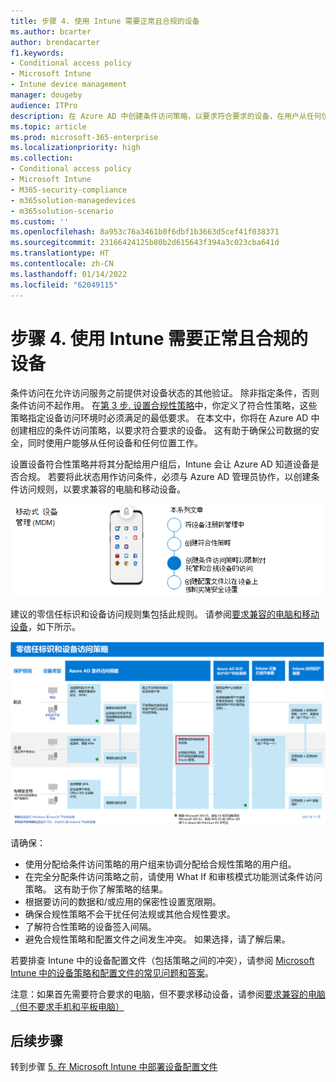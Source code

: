 ```yaml
---
title: 步骤 4. 使用 Intune 需要正常且合规的设备
ms.author: bcarter
author: brendacarter
f1.keywords:
- Conditional access policy
- Microsoft Intune
- Intune device management
manager: dougeby
audience: ITPro
description: 在 Azure AD 中创建条件访问策略，以要求符合要求的设备，在用户从任何位置任何设备工作时确保公司数据的安全。
ms.topic: article
ms.prod: microsoft-365-enterprise
ms.localizationpriority: high
ms.collection:
- Conditional access policy
- Microsoft Intune
- M365-security-compliance
- m365solution-managedevices
- m365solution-scenario
ms.custom: ''
ms.openlocfilehash: 8a953c76a3461b0f6dbf1b3663d5cef41f038371
ms.sourcegitcommit: 23166424125b80b2d615643f394a3c023cba641d
ms.translationtype: HT
ms.contentlocale: zh-CN
ms.lasthandoff: 01/14/2022
ms.locfileid: "62049115"
---
```

# <a name="step-4-require-healthy-and-compliant-devices-with-intune"></a>步骤 4. 使用 Intune 需要正常且合规的设备

条件访问在允许访问服务之前提供对设备状态的其他验证。 除非指定条件，否则条件访问不起作用。 在[第 3 步. 设置合规性策略](manage-devices-with-intune-compliance-policies.md)中，你定义了符合性策略，这些策略指定设备访问环境时必须满足的最低要求。 在本文中，你将在 Azure AD 中创建相应的条件访问策略，以要求符合要求的设备。 这有助于确保公司数据的安全，同时使用户能够从任何设备和任何位置工作。

设置设备符合性策略并将其分配给用户组后，Intune 会让 Azure AD 知道设备是否合规。 若要将此状态用作访问条件，必须与 Azure AD 管理员协作，以创建条件访问规则，以要求兼容的电脑和移动设备。


![管理设备的步骤](../media/devices/intune-mdm-step-3.png#lightbox)

建议的零信任标识和设备访问规则集包括此规则。 请参阅[要求兼容的电脑和移动设备](../security/office-365-security/identity-access-policies.md#require-compliant-pcs-and-mobile-devices)，如下所示。


[![零信任标识和设备访问策略](../media/devices/identity-device-require-compliance.png#lightbox)](https://github.com/MicrosoftDocs/microsoft-365-docs/raw/public/microsoft-365/media/devices/identity-device-require-compliance.png)



请确保：
- 使用分配给条件访问策略的用户组来协调分配给合规性策略的用户组。
- 在完全分配条件访问策略之前，请使用 What If 和审核模式功能测试条件访问策略。 这有助于你了解策略的结果。
- 根据要访问的数据和/或应用的保密性设置宽限期。 
- 确保合规性策略不会干扰任何法规或其他合规性要求。 
- 了解符合性策略的设备签入间隔。
- 避免合规性策略和配置文件之间发生冲突。 如果选择，请了解后果。

若要排查 Intune 中的设备配置文件（包括策略之间的冲突），请参阅 [Microsoft Intune 中的设备策略和配置文件的常见问题和答案](/mem/intune/configuration/device-profile-troubleshoot)。

注意：如果首先需要符合要求的电脑，但不要求移动设备，请参阅[要求兼容的电脑（但不要求手机和平板电脑）](../security/office-365-security/identity-access-policies.md) 

## <a name="next-steps"></a>后续步骤

转到步骤 [5. 在 Microsoft Intune 中部署设备配置文件](manage-devices-with-intune-configuration-profiles.md)
